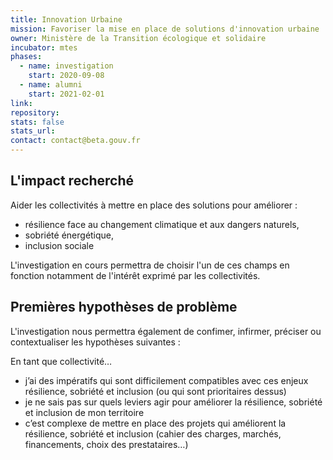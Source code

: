 ```yaml
---
title: Innovation Urbaine
mission: Favoriser la mise en place de solutions d'innovation urbaine
owner: Ministère de la Transition écologique et solidaire
incubator: mtes
phases:
  - name: investigation
    start: 2020-09-08
  - name: alumni
    start: 2021-02-01
link: 
repository: 
stats: false
stats_url: 
contact: contact@beta.gouv.fr
---
```


## L'impact recherché

Aider les collectivités à mettre en place des solutions pour améliorer :
- résilience face au changement climatique et aux dangers naturels, 
- sobriété énergétique, 
- inclusion sociale

L'investigation en cours permettra de choisir l'un de ces champs en fonction notamment de l'intérêt exprimé par les collectivités.

## Premières hypothèses de problème

L'investigation nous permettra également de confimer, infirmer, préciser ou contextualiser les hypothèses suivantes :

En tant que collectivité…
- j’ai des impératifs qui sont difficilement compatibles avec ces enjeux résilience, sobriété et inclusion (ou qui sont prioritaires dessus)
- je ne sais pas sur quels leviers agir pour améliorer la résilience, sobriété et inclusion de mon territoire
- c’est complexe de mettre en place des projets qui améliorent la résilience, sobriété et inclusion (cahier des charges, marchés, financements, choix des prestataires…)


